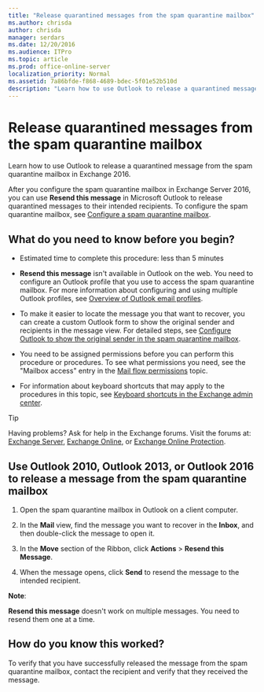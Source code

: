 ```yaml
---
title: "Release quarantined messages from the spam quarantine mailbox"
ms.author: chrisda
author: chrisda
manager: serdars
ms.date: 12/20/2016
ms.audience: ITPro
ms.topic: article
ms.prod: office-online-server
localization_priority: Normal
ms.assetid: 7a86bfde-f868-4689-bdec-5f01e52b510d
description: "Learn how to use Outlook to release a quarantined message from the spam quarantine mailbox in Exchange 2016."
---
```


# Release quarantined messages from the spam quarantine mailbox

Learn how to use Outlook to release a quarantined message from the spam quarantine mailbox in Exchange 2016.
  
After you configure the spam quarantine mailbox in Exchange Server 2016, you can use **Resend this message** in Microsoft Outlook to release quarantined messages to their intended recipients. To configure the spam quarantine mailbox, see [Configure a spam quarantine mailbox](configure-quarantine-mailboxes.md).
  
## What do you need to know before you begin?

- Estimated time to complete this procedure: less than 5 minutes
    
- **Resend this message** isn't available in Outlook on the web. You need to configure an Outlook profile that you use to access the spam quarantine mailbox. For more information about configuring and using multiple Outlook profiles, see [Overview of Outlook email profiles](https://go.microsoft.com/fwlink/p/?linkId=178975).
    
- To make it easier to locate the message you that want to recover, you can create a custom Outlook form to show the original sender and recipients in the message view. For detailed steps, see [Configure Outlook to show the original sender in the spam quarantine mailbox](show-quarantined-message-original-senders.md).
    
- You need to be assigned permissions before you can perform this procedure or procedures. To see what permissions you need, see the "Mailbox access" entry in the [Mail flow permissions](../../permissions/feature-permissions/mail-flow-permissions.md) topic. 
    
- For information about keyboard shortcuts that may apply to the procedures in this topic, see [Keyboard shortcuts in the Exchange admin center](../../about-documentation/eac-keyboard-shortcuts.md).
    
> [!TIP]
> Having problems? Ask for help in the Exchange forums. Visit the forums at: [Exchange Server](https://go.microsoft.com/fwlink/p/?linkId=60612), [Exchange Online](https://go.microsoft.com/fwlink/p/?linkId=267542), or [Exchange Online Protection](https://go.microsoft.com/fwlink/p/?linkId=285351). 
  
## Use Outlook 2010, Outlook 2013, or Outlook 2016 to release a message from the spam quarantine mailbox

1. Open the spam quarantine mailbox in Outlook on a client computer.
    
2. In the **Mail** view, find the message you want to recover in the **Inbox**, and then double-click the message to open it.
    
3. In the **Move** section of the Ribbon, click **Actions** > **Resend this Message**.
    
4. When the message opens, click **Send** to resend the message to the intended recipient. 
    
 **Note**:
  
 **Resend this message** doesn't work on multiple messages. You need to resend them one at a time. 
  
## How do you know this worked?

To verify that you have successfully released the message from the spam quarantine mailbox, contact the recipient and verify that they received the message.
  

